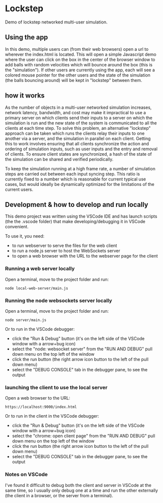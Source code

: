 # Lockstep
Demo of lockstep networked multi-user simulation.

## Using the app

In this demo, multiple users can (from their web browsers) open a url to wherever the index.html is located. This will open a simple Javascript demo where the user can click on the box in the center of the browser window to add balls with random velocities which will bounce around the box (this is the "simulation"). If other users are currently using the app, each will see a colored mouse pointer for the other users and the state of the simulation (the balls bouncing around) will be kept in "lockstep" between them.

## how it works
As the number of objects in a multi-user networked simulation increases, network latency, bandwidth, and cost may make it impractical to use a primary server on which clients send their inputs to a server on which the simulation is run and the new state of the system is communicated to all the clients at each time step. To solve this problem, an alternative "lockstep" approach can be taken which runs the clients relay their inputs to one another via a server, and the simulation in parallel on each client. Getting this to work involves ensuring that all clients synchronize the action and ordering of simulation inputs, such as user inputs and the entry and removal of clients. To ensure client states are synchronized, a hash of the state of the simulation can be shared and verified periodically.

To keep the simulation running at a high frame rate, a number of simulation steps are carried out between each input syncing step. This ratio is currently fixed to a number which is reasonable for current typical use cases, but would ideally be dynamically optimized for the limitations of the current users.

## Development & how to develop and run locally

This demo project was written using the VSCode IDE and has launch scripts (the the .vscode folder)
that make developing/debugging it in VSCode convenient. 

To use it, you need:
- to run webserver to serve the files for the web client
- to run a node.js server to host the WebSockets server
- to open a web browser with the URL to the webserver page for the client

### Running a web server locally

Open a terminal, move to the project folder and run:

    node local-web-server/main.js

### Running the node websockets server locally

Open a terminal, move to the project folder and run:

    node server/main.js

Or to run in the VSCode debugger:

-  click the "Run & Debug" button 
    (it's on the left side of the VSCode window with a arrow+bug icon)
- select the "node: websocket server" from the "RUN AND DEBUG" pull down menu on the top
    left of the window
- click the run button (the right arrow icon button to the left of the pull down menu)
- select the "DEBUG CONSOLE" tab in the debugger pane, to see the output

### launching the client to use the local server

Open a web browser to the URL:

    https://localhost:9000/index.html

Or to run in the client in the VSCode debugger:

-  click the "Run & Debug" button 
    (it's on the left side of the VSCode window with a arrow+bug icon)
- select the "chrome: open client page" from the "RUN AND DEBUG" pull down menu on the top
    left of the window
- click the run button (the right arrow icon button to the left of the pull down menu)
- select the "DEBUG CONSOLE" tab in the debugger pane, to see the output

### Notes on VSCode

I've found it difficult to debug both the client and server in VSCode at the same time, 
so I usually only debug one at a time and run the other externally 
(the client in a browser, or the server from a terminal). 


